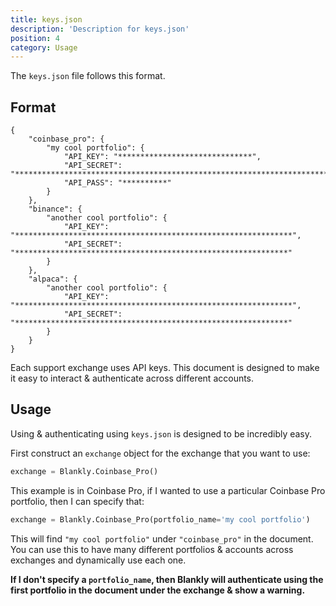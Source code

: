 ```yaml
---
title: keys.json
description: 'Description for keys.json'
position: 4
category: Usage
---
```


The `keys.json` file follows this format.

## Format

```json[keys.json]
{
    "coinbase_pro": {
        "my cool portfolio": {
            "API_KEY": "******************************",
            "API_SECRET": "**************************************************************************************",
            "API_PASS": "**********"
        }
    },
    "binance": {
        "another cool portfolio": {
            "API_KEY": "**************************************************************",
            "API_SECRET": "*************************************************************"
        }
    },
    "alpaca": {
        "another cool portfolio": {
            "API_KEY": "**************************************************************",
            "API_SECRET": "*************************************************************"
        }
    }
}
```

Each support exchange uses API keys. This document is designed to make it easy to interact & authenticate across different accounts.

## Usage

Using & authenticating using `keys.json` is designed to be incredibly easy.

First construct an `exchange` object for the exchange that you want to use:

```python
exchange = Blankly.Coinbase_Pro()
```

This example is in Coinbase Pro, if I wanted to use a particular Coinbase Pro portfolio, then I can specify that: 

```python
exchange = Blankly.Coinbase_Pro(portfolio_name='my cool portfolio')	
```

This will find `"my cool portfolio"` under `"coinbase_pro"` in the document. You can use this to have many different portfolios & accounts across exchanges and dynamically use each one.

**If I don't specify a `portfolio_name`, then Blankly will authenticate using the first portfolio in the document under the exchange & show a warning.**

